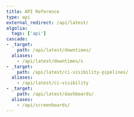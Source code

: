 ```yaml
---
title: API Reference
type: api
external_redirect: /api/latest/
algolia:
  tags: ['api']
cascade:
- _target:
    path: /api/latest/downtimes/
  aliases:
    - /api/latest/downtimes/s
- _target:
    path: /api/latest/ci-visibility-pipelines/
  aliases:
    - /api/latest/ci-visibility
- _target:
    path: /api/latest/dashboards/
  aliases:
    - /api/screenboards/
---
```

